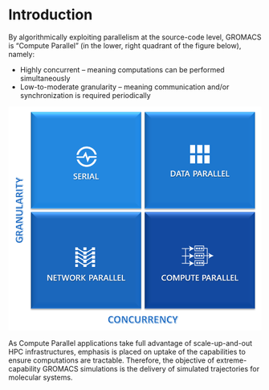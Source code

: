 # Introduction

By algorithmically exploiting parallelism at the source-code level, GROMACS is “Compute Parallel” (in the lower, right quadrant of the figure below), namely:

- Highly concurrent – meaning computations can be performed simultaneously
- Low-to-moderate granularity – meaning communication and/or synchronization is required periodically 

![Granularity versus Concurrency](https://raw.githubusercontent.com/ianl-terawe/academy/main/hpc/throughput/media/granularity_vs_concurrency.png "Granularity versus Concurrency")

As Compute Parallel applications take full advantage of scale-up-and-out HPC infrastructures, emphasis is placed on uptake of the capabilities to ensure computations are tractable.  Therefore, the objective of extreme-capability GROMACS simulations is the delivery of simulated trajectories for molecular systems. 

<!--- need to explain scale up/out --->
